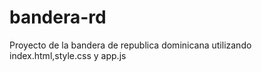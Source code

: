 # bandera-rd
Proyecto de la bandera de republica dominicana utilizando index.html,style.css y app.js
